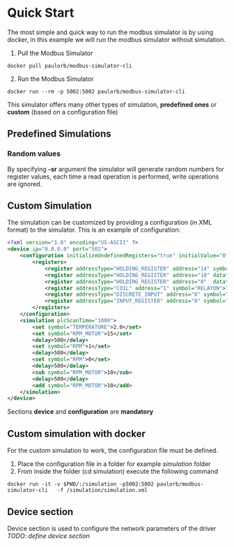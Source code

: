 # Quick Start

The most simple and quick way to run the modbus simulator is by using docker,
in this example we will run the modbus simulator without simulation.

1. Pull the Modbus Simulator

```
docker pull paulorb/modbus-simulator-cli
```

2. Run the Modbus Simulator

```
docker run --rm -p 5002:5002 paulorb/modbus-simulator-cli
```

This simulator offers many other types of simulation, **predefined ones** or **custom** (based on a configuration file)

## Predefined Simulations

### Random values
By specifying **-sr** argument the simulator will generate random numbers for register values, each time a read operation
is performed, write operations are ignored.


## Custom Simulation
The simulation can be customized by providing a configuration (in XML format) to the simulator. This is an example of configuration:

```xml
<?xml version="1.0" encoding="US-ASCII" ?>
<device ip="0.0.0.0" port="502">
    <configuration initializeUndefinedRegisters="true" initialValue="0">
        <registers>
            <register addressType="HOLDING_REGISTER" address="14" symbol="RPM_MOTOR">500</register>
            <register addressType="HOLDING_REGISTER" address="10" datatype="FLOAT32" symbol="TEMPERATURE">-12.5</register>
            <register addressType="HOLDING_REGISTER" address="0"  datatype="INT16" symbol="RPM_MOTOR1">1</register>
            <register addressType="COIL" address="1" symbol="RELAYON">1</register>
            <register addressType="DISCRETE_INPUT" address="0" symbol="RELAY_STATUS">1</register>
            <register addressType="INPUT_REGISTER" address="0" symbol="RPM">1</register>
        </registers>
    </configuration>
    <simulation plcScanTime="1000">
        <set symbol="TEMPERATURE">2.0</set>
        <set symbol="RPM_MOTOR">15</set>
        <delay>500</delay>
        <set symbol="RPM">1</set>
        <delay>500</delay>
        <set symbol="RPM">0</set>
        <delay>500</delay>
        <sub symbol="RPM_MOTOR">10</sub>
        <delay>500</delay>
        <add symbol="RPM_MOTOR">10</add>
    </simulation>
</device>
```

Sections **device** and  **configuration** are **mandatory** 

## Custom simulation with docker
For the custom simulation to work, the configuration file must be defined. 

1. Place the configuration file in a folder for example *simulation* folder
2. From inside the folder (cd simulation) execute the following command 

```
docker run -it -v $PWD/:/simulation -p5002:5002 paulorb/modbus-simulator-cli   -f /simulation/simulation.xml
```


## Device section
Device section is used to configure the network parameters of the driver
*TODO: define device section*
